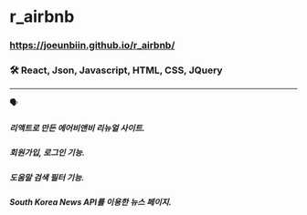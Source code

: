 # r_airbnb

### https://joeunbiin.github.io/r_airbnb/


### 🛠 React, Json, Javascript, HTML, CSS, JQuery
----------

🗣

##### 리액트로 만든 에어비앤비 리뉴얼 사이트.

##### 회원가입, 로그인 기능.
##### 도움말 검색 필터 기능.
##### South Korea News API를 이용한 뉴스 페이지.
